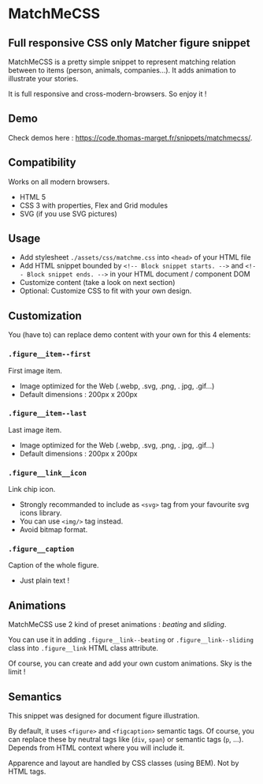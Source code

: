 # MatchMeCSS

## Full responsive CSS only Matcher figure snippet

MatchMeCSS is a pretty simple snippet to represent matching relation between to items (person, animals, companies...). It adds animation to illustrate your stories.

It is full responsive and cross-modern-browsers. So enjoy it !

## Demo

Check demos here : https://code.thomas-marget.fr/snippets/matchmecss/.

## Compatibility

Works on all modern browsers.

- HTML 5
- CSS 3 with properties, Flex and Grid modules
- SVG (if you use SVG pictures)

## Usage

- Add stylesheet `./assets/css/matchme.css` into `<head>` of your HTML file
- Add HTML snippet bounded by `<!-- Block snippet starts. -->` and `<!-- Block snippet ends. -->` in your HTML document / component DOM
- Customize content (take a look on next section)
- Optional: Customize CSS to fit with your own design.


## Customization

You (have to) can replace demo content with your own for this 4 elements:

### `.figure__item--first`

First image item.
- Image optimized for the Web (.webp, .svg, .png, . jpg, .gif...)
- Default dimensions : 200px x 200px

### `.figure__item--last`

Last image item.
- Image optimized for the Web (.webp, .svg, .png, . jpg, .gif...)
- Default dimensions : 200px x 200px

### `.figure__link__icon`

Link chip icon.
- Strongly recommanded to include as `<svg>` tag from your favourite svg icons library.
- You can use `<img/>` tag instead.
- Avoid bitmap format.

### `.figure__caption`

Caption of the whole figure.
- Just plain text !

## Animations

MatchMeCSS use 2 kind of preset animations : *beating* and *sliding*.

You can use it in adding `.figure__link--beating` or `.figure__link--sliding` class into `.figure__link` HTML class attribute.

Of course, you can create and add your own custom animations. Sky is the limit !

## Semantics

This snippet was designed for document figure illustration.

By default, it uses `<figure>` and `<figcaption>` semantic tags. Of course, you can replace these by neutral tags like (`div`, `span`) or semantic tags (`p`, ...). Depends from HTML context where you will include it.

Apparence and layout are handled by CSS classes (using BEM). Not by HTML tags.

